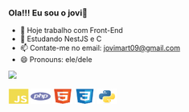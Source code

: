 ### Ola!!! Eu sou o jovi👋

- 🔭 Hoje trabalho com Front-End
- 🌱 Estudando NestJS e C
- 📫 Contate-me no email: jovimart09@gmail.com
- 😄 Pronouns: ele/dele

<picture>
  <source
    srcset="https://github-readme-stats.vercel.app/api?username=if-jovi&show_icons=true&theme=radical"
    media="(prefers-color-scheme: dark)"
  />
  <source
    srcset="https://github-readme-stats.vercel.app/api?username=if-jovi&show_icons=true"
    media="(prefers-color-scheme: light), (prefers-color-scheme: dracula)"
  />
  <img src="https://github-readme-stats.vercel.app/api?username=if-jovi&show_icons=true" />
</picture>


<div style="display: inline_block"><br>
  <img align="center" alt="Rafa-Js" height="30" width="40" src="https://raw.githubusercontent.com/devicons/devicon/master/icons/javascript/javascript-plain.svg">
  <img align="center" alt="Rafa-Ts" height="30" width="40" src="https://raw.githubusercontent.com/devicons/devicon/master/icons/php/php-plain.svg"> 
  <img align="center" alt="Rafa-HTML" height="30" width="40" src="https://raw.githubusercontent.com/devicons/devicon/master/icons/html5/html5-original.svg">
  <img align="center" alt="Rafa-CSS" height="30" width="40" src="https://raw.githubusercontent.com/devicons/devicon/master/icons/css3/css3-original.svg">
  <img align="center" alt="Rafa-Python" height="30" width="40" src="https://raw.githubusercontent.com/devicons/devicon/master/icons/python/python-original.svg"> 
</div>
  
